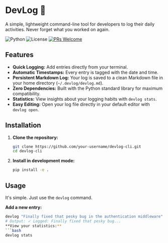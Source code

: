 # DevLog 📓

A simple, lightweight command-line tool for developers to log their daily activities. Never forget what you worked on again.

![Python](https://img.shields.io/badge/python-3.7+-blue.svg)
![License](https://img.shields.io/badge/license-MIT-green.svg)
[![PRs Welcome](https://img.shields.io/badge/PRs-welcome-brightgreen.svg)](http://makeapullrequest.com)

## Features

*   **Quick Logging:** Add entries directly from your terminal.
*   **Automatic Timestamps:** Every entry is tagged with the date and time.
*   **Persistent Markdown Log:** Your log is saved to a clean Markdown file in your home directory (`~/.devlog/devlog.md`).
*   **Zero Dependencies:** Built with the Python standard library for maximum compatibility.
*   **Statistics:** View insights about your logging habits with `devlog stats`.
*   **Easy Editing:** Open your log file directly in your default editor with `devlog open`.

## Installation

1.  **Clone the repository:**
    ```bash
    git clone https://github.com/your-username/devlog-cli.git
    cd devlog-cli
    ```

2.  **Install in development mode:**
    ```bash
    pip install -e .
    ```

## Usage

It's simple. Just use the `devlog` command.

**Add a new entry:**
```bash
devlog "Finally fixed that pesky bug in the authentication middleware"
# Output: ✓ Logged: Finally fixed that pesky bug...
**View your statistics:**
```bash
devlog stats